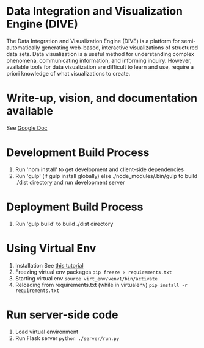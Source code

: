 Data Integration and Visualization Engine (DIVE)
=================================================
The Data Integration and Visualization Engine (DIVE) is a platform for semi-automatically generating web-based, interactive visualizations of structured data sets. Data visualization is a useful method for understanding complex phenomena, communicating information, and informing inquiry. However, available tools for data visualization are difficult to learn and use, require a priori knowledge of what visualizations to create.

# Write-up, vision, and documentation available
See [Google Doc](https://docs.google.com/document/d/1J_wwbELz9l_KOoB6xRpUASH1eAzaZpHSRQvMJ_4sJgI/edit?usp=sharing)

# Development Build Process
1. Run 'npm install' to get development and client-side dependencies
2. Run 'gulp' (if gulp install globally) else ./node_modules/.bin/gulp to build ./dist directory and run development server

# Deployment Build Process
1. Run 'gulp build' to build ./dist directory

# Using Virtual Env
1. Installation
See [this tutorial](http://simononsoftware.com/virtualenv-tutorial/)
2. Freezing virtual env packages
`pip freeze > requirements.txt`
3. Starting virtual env
`source virt_env/venv1/bin/activate`
4. Reloading from requirements.txt (while in virtualenv)
`pip install -r requirements.txt`

# Run server-side code 
1. Load virtual environment
2. Run Flask server
`python ./server/run.py`